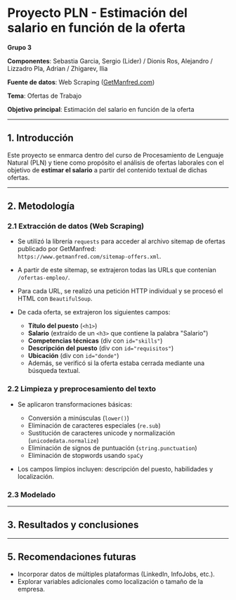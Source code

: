 # Proyecto PLN - Estimación del salario en función de la oferta

**Grupo 3**  

**Componentes**: Sebastia Garcia, Sergio (Lider) / Dionis Ros, Alejandro / Lizzadro Pla, Adrian / Zhigarev, Ilia

**Fuente de datos**: Web Scraping ([GetManfred.com](https://www.getmanfred.com/))  

**Tema**: Ofertas de Trabajo  

**Objetivo principal**: Estimación del salario en función de la oferta  

---

## 1. Introducción

Este proyecto se enmarca dentro del curso de Procesamiento de Lenguaje Natural (PLN) y tiene como propósito el análisis de ofertas laborales con el objetivo de **estimar el salario** a partir del contenido textual de dichas ofertas.

---

## 2. Metodología

### 2.1 Extracción de datos (Web Scraping)

- Se utilizó la librería `requests` para acceder al archivo sitemap de ofertas publicado por GetManfred:  
  `https://www.getmanfred.com/sitemap-offers.xml`.

- A partir de este sitemap, se extrajeron todas las URLs que contenían `/ofertas-empleo/`.

- Para cada URL, se realizó una petición HTTP individual y se procesó el HTML con `BeautifulSoup`.

- De cada oferta, se extrajeron los siguientes campos:
    - **Título del puesto** (`<h1>`)
    - **Salario** (extraído de un `<h3>` que contiene la palabra "Salario")
    - **Competencias técnicas** (div con `id="skills"`)
    - **Descripción del puesto** (div con `id="requisitos"`)
    - **Ubicación** (div con `id="donde"`)
    - Además, se verificó si la oferta estaba cerrada mediante una búsqueda textual.

### 2.2 Limpieza y preprocesamiento del texto

- Se aplicaron transformaciones básicas:
    - Conversión a minúsculas (`lower()`)
    - Eliminación de caracteres especiales (`re.sub`)
    - Sustitución de caracteres unicode y normalización (`unicodedata.normalize`)
    - Eliminación de signos de puntuación (`string.punctuation`)
    - Eliminación de stopwords usando `spaCy`

- Los campos limpios incluyen: descripción del puesto, habilidades y localización.

### 2.3 Modelado

---

## 3. Resultados y conclusiones

---

## 5. Recomendaciones futuras
- Incorporar datos de múltiples plataformas (LinkedIn, InfoJobs, etc.).
- Explorar variables adicionales como localización o tamaño de la empresa.